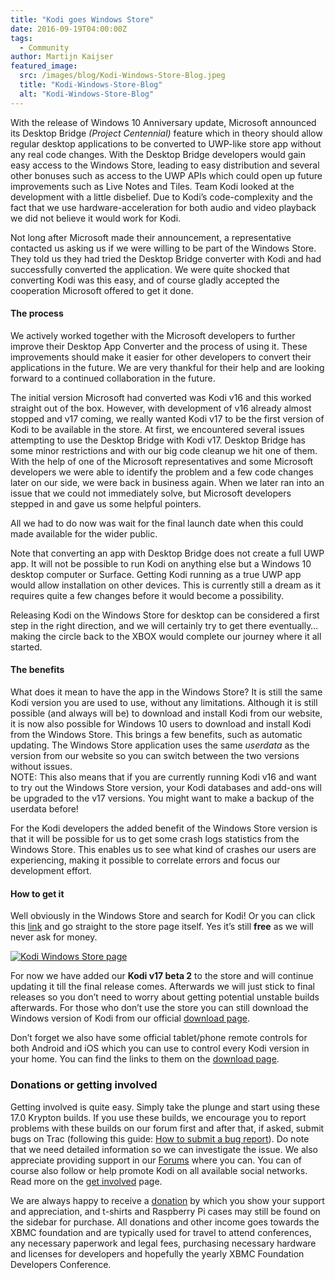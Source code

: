 ```yaml
---
title: "Kodi goes Windows Store"
date: 2016-09-19T04:00:00Z
tags:
  - Community
author: Martijn Kaijser
featured_image:
  src: /images/blog/Kodi-Windows-Store-Blog.jpeg
  title: "Kodi-Windows-Store-Blog"
  alt: "Kodi-Windows-Store-Blog"
---
```


With the release of Windows 10 Anniversary update, Microsoft announced its Desktop Bridge _(Project Centennial)_ feature which in theory should allow regular desktop applications to be converted to UWP-like store app without any real code changes. With the Desktop Bridge developers would gain easy access to the Windows Store, leading to easy distribution and several other bonuses such as access to the UWP APIs which could open up future improvements such as Live Notes and Tiles. Team Kodi looked at the development with a little disbelief. Due to Kodi’s code-complexity and the fact that we use hardware-acceleration for both audio and video playback we did not believe it would work for Kodi.

Not long after Microsoft made their announcement, a representative contacted us asking us if we were willing to be part of the Windows Store. They told us they had tried the Desktop Bridge converter with Kodi and had successfully converted the application. We were quite shocked that converting Kodi was this easy, and of course gladly accepted the cooperation Microsoft offered to get it done.

#### The process

We actively worked together with the Microsoft developers to further improve their Desktop App Converter and the process of using it. These improvements should make it easier for other developers to convert their applications in the future. We are very thankful for their help and are looking forward to a continued collaboration in the future.

The initial version Microsoft had converted was Kodi v16 and this worked straight out of the box. However, with development of v16 already almost stopped and v17 coming, we really wanted Kodi v17 to be the first version of Kodi to be available in the store. At first, we encountered several issues attempting to use the Desktop Bridge with Kodi v17. Desktop Bridge has some minor restrictions and with our big code cleanup we hit one of them. With the help of one of the Microsoft representatives and some Microsoft developers we were able to identify the problem and a few code changes later on our side, we were back in business again. When we later ran into an issue that we could not immediately solve, but Microsoft developers stepped in and gave us some helpful pointers.

All we had to do now was wait for the final launch date when this could made available for the wider public.

Note that converting an app with Desktop Bridge does not create a full UWP app. It will not be possible to run Kodi on anything else but a Windows 10 desktop computer or Surface. Getting Kodi running as a true UWP app would allow installation on other devices. This is currently still a dream as it requires quite a few changes before it would become a possibility.

Releasing Kodi on the Windows Store for desktop can be considered a first step in the right direction, and we will certainly try to get there eventually… making the circle back to the XBOX would complete our journey where it all started.

#### The benefits

What does it mean to have the app in the Windows Store? It is still the same Kodi version you are used to use, without any limitations. Although it is still possible (and always will be) to download and install Kodi from our website, it is now also possible for Windows 10 users to download and install Kodi from the Windows Store. This brings a few benefits, such as automatic updating. The Windows Store application uses the same _userdata_ as the version from our website so you can switch between the two versions without issues.  
 NOTE: This also means that if you are currently running Kodi v16 and want to try out the Windows Store version, your Kodi databases and add-ons will be upgraded to the v17 versions. You might want to make a backup of the userdata before!

For the Kodi developers the added benefit of the Windows Store version is that it will be possible for us to get some crash logs statistics from the Windows Store. This enables us to see what kind of crashes our users are experiencing, making it possible to correlate errors and focus our development effort.

#### How to get it

Well obviously in the Windows Store and search for Kodi! Or you can click this [link](https://www.microsoft.com/p/kodi/9nblggh4t892?cid=koditvlink) and go straight to the store page itself. Yes it’s still **free** as we will never ask for money.

[![Kodi Windows Store page](/images/blog/Kodi-v17-Windows-store-page-800x433.jpeg)](/images/blog/Kodi-v17-Windows-store-page.jpeg)

For now we have added our **Kodi v17 beta 2** to the store and will continue updating it till the final release comes. Afterwards we will just stick to final releases so you don’t need to worry about getting potential unstable builds afterwards. For those who don’t use the store you can still download the Windows version of Kodi from our official [download page](/download).

Don’t forget we also have some official tablet/phone remote controls for both Android and iOS which you can use to control every Kodi version in your home. You can find the links to them on the [download page](/download).

### Donations or getting involved

Getting involved is quite easy. Simply take the plunge and start using these 17.0 Krypton builds. If you use these builds, we encourage you to report problems with these builds on our forum first and after that, if asked, submit bugs on Trac (following this guide: [How to submit a bug report](https://kodi.wiki/view/HOW-TO:Submit_a_bug_report)). Do note that we need detailed information so we can investigate the issue. We also appreciate providing support in our [Forums](https://forum.kodi.tv/ "Kodi Forums") where you can. You can of course also follow or help promote Kodi on all available social networks. Read more on the [get involved](/get-involved) page.

We are always happy to receive a [donation](/contribute/donate "Donate") by which you show your support and appreciation, and t-shirts and Raspberry Pi cases may still be found on the sidebar for purchase. All donations and other income goes towards the XBMC foundation and are typically used for travel to attend conferences, any necessary paperwork and legal fees, purchasing necessary hardware and licenses for developers and hopefully the yearly XBMC Foundation Developers Conference.
